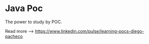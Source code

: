 # Java Poc
The power to study by POC.

Read more --> https://www.linkedin.com/pulse/learning-pocs-diego-pacheco
